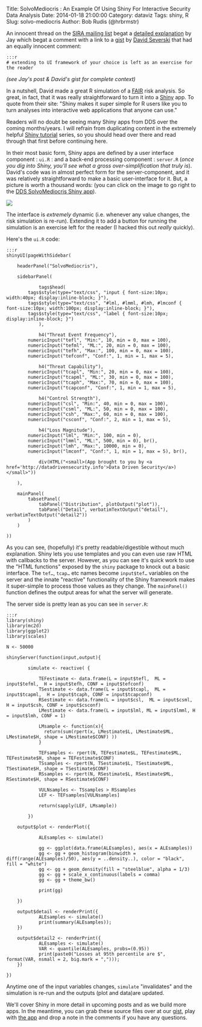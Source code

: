 Title: SolvoMediocris : An Example Of Using Shiny For Interactive Security Data Analysis 
Date: 2014-01-18 21:00:00
Category: dataviz
Tags: shiny, R
Slug: solvo-mediocris
Author: Bob Rudis (@hrbrmstr)

An innocent thread on the [SIRA mailing list](http://societyinforisk.org/) begat a [detailed explanation](http://datadrivensecurity.info/blog/posts/2014/Jan/severski/) by Jay which begat a comment with a link to a [gist](https://gist.github.com/davidski/8490758) by [David Severski](http://twitter.com/dseverski) that had an equally innocent comment:

	:::r
	# extending to UI framework of your choice is left as an exercise for the reader
	
_(see Jay's post & David's gist for complete context)_

In a nutshell, David made a great R simulation of a [FAIR](http://en.wikipedia.org/wiki/Factor_analysis_of_information_risk) risk analysis. So great, in fact, that it was really straightforward to turn it into a [Shiny](http://www.rstudio.com/shiny/) app. To quote from their site: "Shiny makes it super simple for R users like you to turn analyses into interactive web applications that anyone can use."

Readers will no doubt be seeing many Shiny apps from DDS over the coming months/years. I will refrain from duplicating content in the extremely helpful [Shiny tutorial](http://rstudio.github.io/shiny/tutorial/) series, so you should head over there and read through that first before continuing here. 

In their most basic form, Shiny apps are defined by a user interface component : `ui.R` : and a back-end processing component : `server.R` (_once you dig into Shiny, you'll see what a gross over-simplification that truly is_). David's code was in almost perfect form for the server-component, and it was relatively straightforward to make a basic user-interface for it. But, a picture is worth a thousand words: (you can click on the image to go right to the [DDS SolvoMediocris Shiny app](http://shiny.dds.ec/solvomediocris/)).

<a href="http://shiny.dds.ec/solvomediocris/"><img src="http://dds.ec/blog/images/2014/01/SolvoMediocris.png" style="border:0; max-width:100%"></a>

The interface is _extremely_ dynamic (i.e. whenever any value changes, the risk simulation is re-run). Extending it to add a button for running the simulation is an exercise left for the reader (I hacked this out _really_ quickly).

Here's the `ui.R` code:

	:::r
	shinyUI(pageWithSidebar(
		
	    headerPanel("SolvoMediocris"),
			
	    sidebarPanel(
				
				tags$head(
	        tags$style(type="text/css", "input { font-size:10px; width:40px; display:inline-block; }"),
	        tags$style(type="text/css", "#lml, #lmml, #lmh, #lmconf { font-size:10px; width:100px; display:inline-block; }"),
	        tags$style(type="text/css", "label { font-size:10px; display:inline-block; }")
				),
				
				h4("Threat Event Frequency"),
		    numericInput("tefl", "Min:", 10, min = 0, max = 100),
		    numericInput("tefml", "ML:", 20, min = 0, max = 100),
		    numericInput("tefh", "Max:", 100, min = 0, max = 100),
		    numericInput("tefconf", "Conf:", 1, min = 1, max = 5),
				
				h4("Threat Capability"),
		    numericInput("tcapl", "Min:", 20, min = 0, max = 100),
		    numericInput("tcapml", "ML:", 30, min = 0, max = 100),
		    numericInput("tcaph", "Max:", 70, min = 0, max = 100),
		    numericInput("tcapconf", "Conf:", 1, min = 1, max = 5),
				
				h4("Control Strength"),
		    numericInput("csl", "Min:", 40, min = 0, max = 100),
		    numericInput("csml", "ML:", 50, min = 0, max = 100),
		    numericInput("csh", "Max:", 60, min = 0, max = 100),
		    numericInput("csconf", "Conf:", 2, min = 1, max = 5),
				
				h4("Loss Magnitude"),
		    numericInput("lml", "Min:", 100, min = 0),
		    numericInput("lmml", "ML:", 500, min = 0), br(),
		    numericInput("lmh", "Max:", 10000, min = 0),
		    numericInput("lmconf", "Conf:", 1, min = 1, max = 5), br(),
				
				div(HTML("<small>(App brought to you by <a href='http://datadrivensecurity.info'>Data Driven Security</a>)</small>"))
				
	    ),
			
	    mainPanel(
	        tabsetPanel(
	            tabPanel("Distribution", plotOutput("plot")),
	            tabPanel("Detail", verbatimTextOutput("detail"), verbatimTextOutput("detail2"))
	        )
	    )
			
	))

As you can see, (hopefully) it's pretty readable/digestible without much explanation. Shiny lets you use templates and you can even use raw HTML with callbacks to the server. However, as you can see it's quick work to use the "HTML functions" exposed by the `shiny` package to knock out a basic interface.  The `tef…`, `tcap…` etc names become `input$tef…` variables on the server and the innate "reactive" functionality of the Shiny framework makes it super-simple to process those values as they change. The `mainPanel()` function defines the output areas for what the server will generate.

The server side is pretty lean as you can see in `server.R`:

	:::r
	library(shiny)
	library(mc2d)
	library(ggplot2)
	library(scales)
	 
	N <- 50000
	 
	shinyServer(function(input,output){

			simulate <- reactive( {
				
				TEFestimate <- data.frame(L = input$tefl,  ML = input$tefml,  H = input$tefh, CONF = input$tefconf)
				TSestimate <- data.frame(L = input$tcapl,  ML = input$tcapml,  H = input$tcaph, CONF = input$tcapconf)
				RSestimate <- data.frame(L = input$csl,  ML = input$csml,  H = input$csh, CONF = input$csconf)
				LMestimate <- data.frame(L = input$lml, ML = input$lmml, H = input$lmh, CONF = 1)

				LMsample <- function(x){
				  return(sum(rpert(x, LMestimate$L, LMestimate$ML, LMestimate$H, shape = LMestimate$CONF) ))
				}

				TEFsamples <- rpert(N, TEFestimate$L, TEFestimate$ML, TEFestimate$H, shape = TEFestimate$CONF)
				TSsamples <- rpert(N, TSestimate$L, TSestimate$ML, TSestimate$H, shape = TSestimate$CONF)
				RSsamples <- rpert(N, RSestimate$L, RSestimate$ML, RSestimate$H, shape = RSestimate$CONF)

				VULNsamples <- TSsamples > RSsamples
				LEF <- TEFsamples[VULNsamples]

				return(sapply(LEF, LMsample))
					
			})
	  
	    output$plot <- renderPlot({
				
				ALEsamples <- simulate()
				
				gg <- ggplot(data.frame(ALEsamples), aes(x = ALEsamples))
				gg <- gg + geom_histogram(binwidth = diff(range(ALEsamples)/50), aes(y = ..density..), color = "black", fill = "white")
				gg <- gg + geom_density(fill = "steelblue", alpha = 1/3)
				gg <- gg + scale_x_continuous(labels = comma)
				gg <- gg + theme_bw()
				
				print(gg)

	    })
	     
	    output$detail <- renderPrint({			
				ALEsamples <- simulate()
				print(summary(ALEsamples));
	    })
	     
	    output$detail2 <- renderPrint({
				ALEsamples <- simulate()
				VAR <- quantile(ALEsamples, probs=(0.95))
				print(paste0("Losses at 95th percentile are $", format(VAR, nsmall = 2, big.mark = ",")));
	    })
	     
	})

Anytime one of the input variables changes, `simulate` "invalidates" and the simulation is re-run and the outputs (plot and data)are updated.

We'll cover Shiny in more detail in upcoming posts and as we build more apps. In the meantime, you can grab these source files over at our [gist](https://gist.github.com/hrbrmstr/8499598), play with [the app](http://shiny.dds.ec/solvomediocris/) and drop a note in the comments if you have any questions.